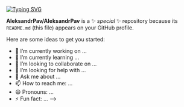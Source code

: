 <a href="https://git.io/typing-svg"><img src="https://readme-typing-svg.herokuapp.com?color=F70000&background=000000&lines=Hello+and+welcome+to+my+GitHub+profile!;My+name+is+Alexander+Pavlov" alt="Typing SVG" /></a>

**AleksandrPav/AleksandrPav** is a ✨ _special_ ✨ repository because its `README.md` (this file) appears on your GitHub profile.

Here are some ideas to get you started:

- 🔭 I’m currently working on ...
- 🌱 I’m currently learning ...
- 👯 I’m looking to collaborate on ...
- 🤔 I’m looking for help with ...
- 💬 Ask me about ...
- 📫 How to reach me: ...
- 😄 Pronouns: ...
- ⚡ Fun fact: ...
-->
